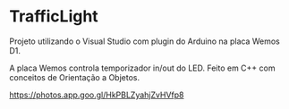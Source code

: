 # TrafficLight
Projeto utilizando o Visual Studio com plugin do Arduino na placa Wemos D1.

A placa Wemos controla temporizador in/out do LED.
Feito em C++ com conceitos de Orientação a Objetos.

https://photos.app.goo.gl/HkPBLZyahjZvHVfp8

